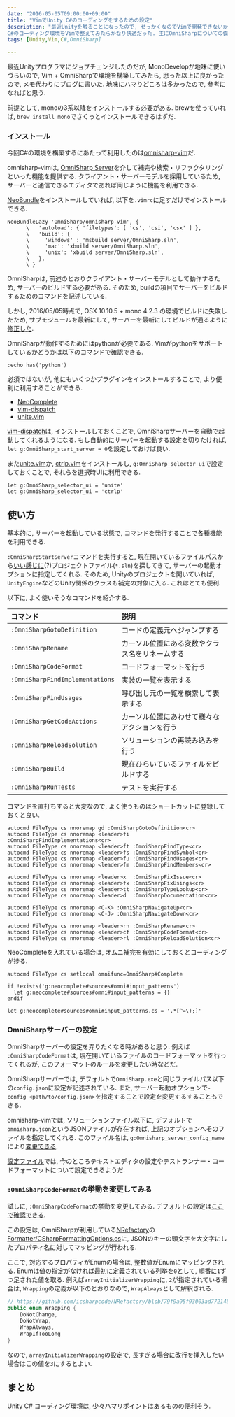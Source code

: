 ```yaml
---
date: "2016-05-05T09:00:00+09:00"
title: "VimでUnity C#のコーディングをするための設定"
description: "最近Unityを触ることになったので, せっかくなのでVimで開発できないかなと思い,
C#のコーディング環境をVimで整えてみたらかなり快適だった. 主にOmniSharpについての備忘録."
tags: [Unity,Vim,C#,OmniSharp]

---
```


最近Unityプログラマにジョブチェンジしたのだが, MonoDevelopが地味に使いづらいので, Vim + OmniSharpで環境を構築してみたら, 思った以上に良かったので, メモ代わりにブログに書いた.
地味にハマりどころは多かったので, 参考になればと思う. 

前提として, monoの3系以降をインストールする必要がある. brewを使っていれば, `brew install mono`でさくっとインストールできるはずだ.

### インストール

今回C#の環境を構築するにあたって利用したのは[omnisharp-vim](https://github.com/OmniSharp/omnisharp-vim)だ.

omnisharp-vimは, [OmniSharp Server](https://github.com/OmniSharp/omnisharp-server)を介して補完や検索・リファクタリングといった機能を提供する.
クライアント・サーバーモデルを採用しているため, サーバーと通信できるエディタであれば同じように機能を利用できる.

[NeoBundle](https://github.com/Shougo/neobundle.vim)をインストールしていれば, 以下を`.vimrc`に足すだけでインストールできる.

```
NeoBundleLazy 'OmniSharp/omnisharp-vim', {
      \   'autoload': { 'filetypes': [ 'cs', 'csi', 'csx' ] },
      \   'build': {
      \     'windows' : 'msbuild server/OmniSharp.sln',
      \     'mac': 'xbuild server/OmniSharp.sln',
      \     'unix': 'xbuild server/OmniSharp.sln',
      \   },
      \ }
```

OmniSharpは, 前述のとおりクライアント・サーバーモデルとして動作するため, サーバーのビルドする必要がある.
そのため, buildの項目でサーバーをビルドするためのコマンドを記述している.

しかし, 2016/05/05時点で, OSX 10.10.5 + mono 4.2.3 の環境でビルドに失敗したため, サブモジュールを最新にして, サーバーを最新にしてビルドが通るように[修正した](https://github.com/yucchiy/omnisharp-vim). 

OmniSharpが動作するためにはpythonが必要である. Vimがpythonをサポートしているかどうかは以下のコマンドで確認できる.

```
:echo has('python')
```

必須ではないが, 他にもいくつかプラグインをインストールすることで, より便利に利用することができる.

- [NeoComplete](https://github.com/Shougo/neocomplete.vim)
- [vim-dispatch](https://github.com/tpope/vim-dispatch)
- [unite.vim](https://github.com/Shougo/unite.vim)

[vim-dispatch](https://github.com/tpope/vim-dispatch)は, インストールしておくことで, OmniSharpサーバーを自動で起動してくれるようになる.
もし自動的にサーバーを起動する設定を切りたければ, `let g:OmniSharp_start_server = 0`を設定しておけば良い.

また[unite.vim](https://github.com/Shougo/unite.vim)か, [ctrlp.vim](https://github.com/ctrlpvim/ctrlp.vim)をインストールし, `g:OmniSharp_selector_ui`で設定しておくことで, それらを選択時UIに利用できる.

```
let g:OmniSharp_selector_ui = 'unite'
let g:OmniSharp_selector_ui = 'ctrlp'
```

## 使い方

基本的に, サーバーを起動している状態で, コマンドを発行することで各種機能を利用できる.

`:OmniSharpStartServer`コマンドを実行すると, 現在開いているファイルパスから[いい感じに](https://github.com/OmniSharp/omnisharp-vim/blob/3e6670a84976e697481c7784a1116ab0cbd8459a/autoload/OmniSharp.vim#L454)(?)プロジェクトファイル(`*.sln`)を探してきて,
サーバーの起動オプションに指定してくれる. そのため, Unityのプロジェクトを開いていれば, `UnityEngine`などのUnity関係のクラスも補完の対象に入る. これはとても便利.

以下に, よく使いそうなコマンドを紹介する.

| コマンド                        | 説明                                           |
|:--------------------------------|:-----------------------------------------------|
| `:OmniSharpGotoDefinition`      | コードの定義元へジャンプする                   |
| `:OmniSharpRename`              | カーソル位置にある変数やクラス名をリネームする |
| `:OmniSharpCodeFormat`          | コードフォーマットを行う                       |
| `:OmniSharpFindImplementations` | 実装の一覧を表示する                           |
| `:OmniSharpFindUsages`          | 呼び出し元の一覧を検索して表示する             |
| `:OmniSharpGetCodeActions`      | カーソル位置にあわせて様々なアクションを行う   |
| `:OmniSharpReloadSolution`      | ソリューションの再読み込みを行う               |
| `:OmniSharpBuild`               | 現在ひらいているファイルをビルドする           |
| `:OmniSharpRunTests`            | テストを実行する                               |

コマンドを直打ちすると大変なので, よく使うものはショートカットに登録しておくと良い.

```
autocmd FileType cs nnoremap gd :OmniSharpGotoDefinition<cr>
autocmd FileType cs nnoremap <leader>fi :OmniSharpFindImplementations<cr>
autocmd FileType cs nnoremap <leader>ft :OmniSharpFindType<cr>
autocmd FileType cs nnoremap <leader>fs :OmniSharpFindSymbol<cr>
autocmd FileType cs nnoremap <leader>fu :OmniSharpFindUsages<cr>
autocmd FileType cs nnoremap <leader>fm :OmniSharpFindMembers<cr>

autocmd FileType cs nnoremap <leader>x  :OmniSharpFixIssue<cr>
autocmd FileType cs nnoremap <leader>fx :OmniSharpFixUsings<cr>
autocmd FileType cs nnoremap <leader>tt :OmniSharpTypeLookup<cr>
autocmd FileType cs nnoremap <leader>d  :OmniSharpDocumentation<cr>

autocmd FileType cs nnoremap <C-K> :OmniSharpNavigateUp<cr>
autocmd FileType cs nnoremap <C-J> :OmniSharpNavigateDown<cr>

autocmd FileType cs nnoremap <leader>rn :OmniSharpRename<cr>
autocmd FileType cs nnoremap <leader>cf :OmniSharpCodeFormat<cr>
autocmd FileType cs nnoremap <leader>rl :OmniSharpReloadSolution<cr>
```

NeoCompleteを入れている場合は, オムニ補完を有効にしておくとコーディングが捗る.

```
autocmd FileType cs setlocal omnifunc=OmniSharp#Complete

if !exists('g:neocomplete#sources#omni#input_patterns')
  let g:neocomplete#sources#omni#input_patterns = {}
endif

let g:neocomplete#sources#omni#input_patterns.cs = '.*[^=\);]'
```

### OmniSharpサーバーの設定

OmniSharpサーバーの設定を弄りたくなる時があると思う.
例えば `:OmniSharpCodeFormat`は, 現在開いているファイルのコードフォーマットを行ってくれるが, このフォーマットのルールを変更したい時などだ.

OmniSharpサーバーでは, デフォルトで`OmniSharp.exe`と同じファイルパス以下の`config.json`に設定が記述されている.
また, サーバー起動オプションで`-config <path/to/config.json>`を指定することで設定を変更するすることもできる.

omnisharp-vimでは, ソリューションファイル以下に, デフォルトで`omnisharp.json`というJSONファイルが存在すれば, 上記のオプションへそのファイルを指定してくれる.
このファイル名は, `g:Omnisharp_server_config_name`により[変更できる](https://github.com/OmniSharp/omnisharp-vim#how-to-use).

[設定ファイル](https://github.com/OmniSharp/omnisharp-server/blob/2d35d0b14d6b0973d72dfe0eb78a8121055bf0b6/OmniSharp/config.json)では, 今のところテキストエディタの設定やテストランナー・コードフォーマットについて設定できるようだ.

### `:OmniSharpCodeFormat`の挙動を変更してみる

試しに, `:OmniSharpCodeFormat`の挙動を変更してみる. デフォルトの設定は[ここで確認できる](https://github.com/OmniSharp/omnisharp-server/blob/2d35d0b14d6b0973d72dfe0eb78a8121055bf0b6/OmniSharp/config.json#L52).

この設定は, OmniSharpが利用している[NRefactory](https://github.com/icsharpcode/NRefactory/)の[Formatter/CSharpFormattingOptions.cs](https://github.com/icsharpcode/NRefactory/blob/79f9a95f93003ad77214be22a1c31387d24e5491/ICSharpCode.NRefactory.CSharp/Formatter/CSharpFormattingOptions.cs)に, JSONのキーの頭文字を大文字にしたプロパティ名に対してマッピングが行われる.

ここで, 対応するプロパティがEnumの場合は, 整数値がEnumにマッピングされる. Enumは値の指定がなければ最初に定義されている列挙を`0`として, 順番に`1`ずつ足された値を取る. 
例えば`arrayInitializerWrapping`に, `2`が指定されている場合は, `Wrapping`の定義が以下のとおりなので, `WrapAlways`として解釈される.


```csharp
// https://github.com/icsharpcode/NRefactory/blob/79f9a95f93003ad77214be22a1c31387d24e5491/ICSharpCode.NRefactory.CSharp/Formatter/CSharpFormattingOptions.cs#L51
public enum Wrapping {
    DoNotChange,
    DoNotWrap,
    WrapAlways,
    WrapIfTooLong
}
```

なので, `arrayInitializerWrapping`の設定で, 長すぎる場合に改行を挿入したい場合はこの値を`3`にするとよい.

## まとめ

Unity C# コーディング環境は, 少々ハマリポイントはあるものの便利そう.

